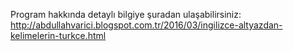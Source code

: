 Program hakkında detaylı bilgiye şuradan ulaşabilirsiniz: http://abdullahvarici.blogspot.com.tr/2016/03/ingilizce-altyazdan-kelimelerin-turkce.html
